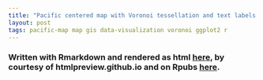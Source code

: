 ```yaml
---
title: "Pacific centered map with Voronoi tessellation and text labels repel away from each other"
layout: post
tags: pacific-map map gis data-visualization voronoi ggplot2 r
---
```


### Written with Rmarkdown and rendered as html [here][link-1], by courtesy of htmlpreview.github.io and on Rpubs [here][link-2].

[link-1]: https://htmlpreview.github.io/?https://raw.githubusercontent.com/valentinitnelav/valentinitnelav.github.io/master/assets/2020-05-15-pacific-map-voronoi/pacific-map-voronoi.html
[link-2]: https://rpubs.com/valentin/pacific-centered-map-voronoi-tessellation
